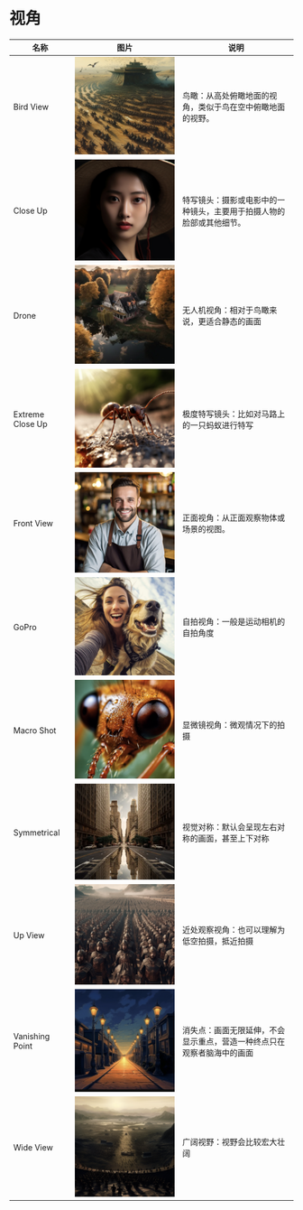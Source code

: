 # 视角

| 名称             | 图片                                                         | 说明                                                         |
| ---------------- | ------------------------------------------------------------ | ------------------------------------------------------------ |
| Bird View        | ![birdview](../images/composition//birdview.png)      | 鸟瞰：从高处俯瞰地面的视角，类似于鸟在空中俯瞰地面的视野。   |
| Close Up         | ![closeup](../images/composition//closeup.png)        | 特写镜头：摄影或电影中的一种镜头，主要用于拍摄人物的脸部或其他细节。 |
| Drone            | ![drone](../images/composition//drone.png)            | 无人机视角：相对于鸟瞰来说，更适合静态的画面                 |
| Extreme Close Up | ![extremecloseup](../images/composition//extremecloseup.png) | 极度特写镜头：比如对马路上的一只蚂蚁进行特写                 |
| Front View       | ![frontview](../images/composition//frontview.png)    | 正面视角：从正面观察物体或场景的视图。                       |
| GoPro            | ![gopro](../images/composition//gopro.png)            | 自拍视角：一般是运动相机的自拍角度                           |
| Macro Shot       | ![macroshot](../images/composition//macroshot.png)    | 显微镜视角：微观情况下的拍摄                                 |
| Symmetrical      | ![symmetrical](../images/composition//symmetrical.png) | 视觉对称：默认会呈现左右对称的画面，甚至上下对称             |
| Up View          | ![upview](../images/composition//upview.png)          | 近处观察视角：也可以理解为低空拍摄，抵近拍摄                 |
| Vanishing Point  | ![vanishingpoint](../images/composition//vanishingpoint.png) | 消失点：画面无限延伸，不会显示重点，营造一种终点只在观察者脑海中的画面 |
| Wide View        | ![wideview](../images/composition//wideview.png)      | 广阔视野：视野会比较宏大壮阔                                 |

